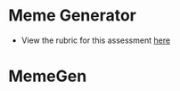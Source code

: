# Meme Generator

- View the rubric for this assessment [here](https://storage.googleapis.com/hatchways.appspot.com/employers/springboard/student_rubrics/Meme%20Generator%20-%20Student%20Guide.pdf)
# MemeGen
